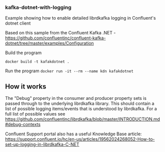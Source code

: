 ### kafka-dotnet-with-logging

Example showing how to enable detailed librdkafka logging in Confluent's dotnet client

Based on this sample from the Confluent Kafka .NET - https://github.com/confluentinc/confluent-kafka-dotnet/tree/master/examples/Configuration

Build the program

`docker build -t kafakdotnet .`

Run the program
`docker run -it --rm --name kdn kafakdotnet`

## How it works

The "Debug" property in the consumer and producer property sets is passed through to the underlying librdkafka library. This should contain a list of possible logging items/events that is understood by librdkafka. For a full list of possible values see https://github.com/confluentinc/librdkafka/blob/master/INTRODUCTION.md#debug-contexts

Confluent Support portal also has a useful Knowledge Base article:  https://support.confluent.io/hc/en-us/articles/19562024268052-How-to-set-up-logging-in-librdkafka-C-NET

